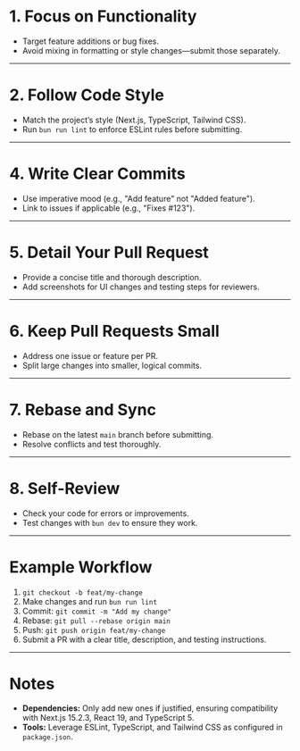 # 1. **Focus on Functionality**
- Target feature additions or bug fixes.
- Avoid mixing in formatting or style changes—submit those separately.

---

# 2. **Follow Code Style**
- Match the project’s style (Next.js, TypeScript, Tailwind CSS).
- Run `bun run lint` to enforce ESLint rules before submitting.

---

# 4. **Write Clear Commits**
- Use imperative mood (e.g., "Add feature" not "Added feature").
- Link to issues if applicable (e.g., "Fixes #123").

---

# 5. **Detail Your Pull Request**
- Provide a concise title and thorough description.
- Add screenshots for UI changes and testing steps for reviewers.

---

# 6. **Keep Pull Requests Small**
- Address one issue or feature per PR.
- Split large changes into smaller, logical commits.

---

# 7. **Rebase and Sync**
- Rebase on the latest `main` branch before submitting.
- Resolve conflicts and test thoroughly.

---

# 8. **Self-Review**
- Check your code for errors or improvements.
- Test changes with `bun dev` to ensure they work.

---

# Example Workflow
1. `git checkout -b feat/my-change`
2. Make changes and run `bun run lint`
3. Commit: `git commit -m "Add my change"`
4. Rebase: `git pull --rebase origin main`
5. Push: `git push origin feat/my-change`
6. Submit a PR with a clear title, description, and testing instructions.

---

# Notes
- **Dependencies:** Only add new ones if justified, ensuring compatibility with Next.js 15.2.3, React 19, and TypeScript 5.
- **Tools:** Leverage ESLint, TypeScript, and Tailwind CSS as configured in `package.json`.
